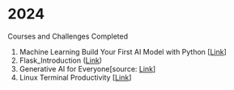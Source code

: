 # 2024
Courses and Challenges Completed


1. Machine Learning Build Your First AI Model with Python [[Link](https://www.udemy.com/course/machine-learning-build-your-first-ai-model-with-python/)]
2. Flask_Introduction ([Link](https://youtu.be/Z1RJmh_OqeA?si=36jr_vb-zLNgX7i7))
3. Generative AI for Everyone[source: [Link](https://www.deeplearning.ai/courses/generative-ai-for-everyone/)]
4. Linux Terminal Productivity [[Link](https://www.udemy.com/course/linux-terminal-productivity/)]